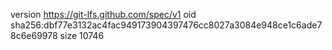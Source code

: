 version https://git-lfs.github.com/spec/v1
oid sha256:dbf77e3132ac4fac949173904397476cc8027a3084e948ce1c6ade78c6e69978
size 10746
